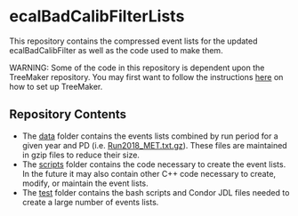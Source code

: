 # ecalBadCalibFilterLists
This repository contains the compressed event lists for the updated ecalBadCalibFilter as well as the code used to make them.

WARNING: Some of the code in this repository is dependent upon the TreeMaker repository. You may first want to follow the instructions [here](https://github.com/TreeMaker/TreeMaker) on how to set up TreeMaker.

## Repository Contents
* The [data](data) folder contains the events lists combined by run period for a given year and PD (i.e. [Run2018_MET.txt.gz](data/Run2018_MET.txt.gz)). These files are maintained in gzip files to reduce their size.
* The [scripts](scripts) folder contains the code necessary to create the event lists. In the future it may also contain other C++ code necessary to create, modify, or maintain the event lists.
* The [test](test) folder contains the bash scripts and Condor JDL files needed to create a large number of events lists.
